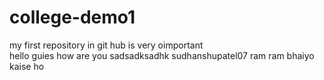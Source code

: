 # college-demo1
my first repository in git hub is very oimportant<br> hello guies how are you
sadsadksadhk
sudhanshupatel07
ram ram bhaiyo kaise ho